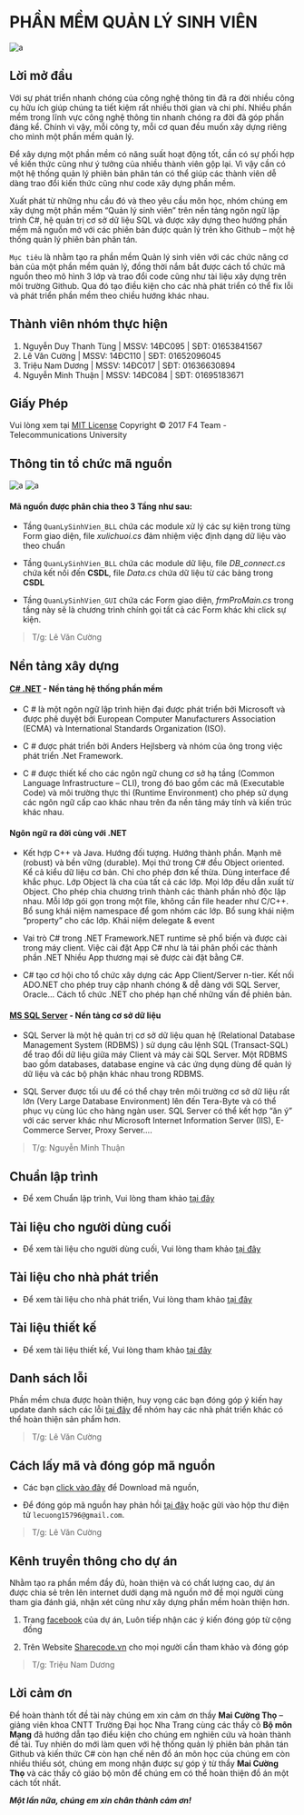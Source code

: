 # PHẦN MỀM QUẢN LÝ SINH VIÊN
![a](https://user-images.githubusercontent.com/27596661/28235914-d6ff2b0a-6942-11e7-8c61-2013b95c1303.PNG)
## Lời mở đầu
  Với sự phát triển nhanh chóng của công nghệ thông tin đã ra đời nhiều công cụ hữu ích giúp chúng ta tiết kiệm rất nhiều thời gian và chi phí. Nhiều phần mềm trong lĩnh vực công  nghệ thông tin nhanh chóng ra đời đã góp phần đáng kể. Chính vì vậy, mỗi công ty, mỗi cơ quan đều muốn xây dựng riêng cho mình một phần mềm quản lý.

  Để xây dựng một phần mềm có năng suất hoạt động tốt, cần có sự phối hợp về kiến thức cũng như ý tưởng của nhiều thành viên gộp lại. Vì vậy cần có một hệ thống quản lý phiên bản phân tán có thể giúp các thành viên dễ dàng trao đổi kiến thức cũng như code xây dựng phần mềm.
  
  Xuất phát từ những nhu cầu đó và theo yêu cầu môn học, nhóm chúng em xây dựng một phần mềm “Quản lý sinh viên” trên nền tảng ngôn ngữ lập trình C#, hệ quản trị cơ sở dữ liệu SQL và được xây dựng theo hướng phần mềm mã nguồn mở với các phiên bản được quản lý trên kho Github – một hệ thống quản lý phiên bản phân tán.
  
  `Mục tiêu` là nhằm tạo ra phần mềm Quản lý sinh viên với các chức năng cơ bản của một phần mềm quản lý, đồng thời nắm bắt được cách tổ chức mã nguồn theo mô hình 3 lớp và trao đổi code cũng như tài liệu xây dựng trên môi trường Github. Qua đó tạo điều kiện cho các nhà phát triển có thể fix lỗi và phát triển phần mềm theo chiều hướng khác nhau.
## Thành viên nhóm thực hiện
1) Nguyễn Duy Thanh Tùng | MSSV: 14ĐC095 | SĐT: 01653841567
2) Lê Văn Cường | MSSV: 14ĐC110 | SĐT: 01652096045
3) Triệu Nam Dương | MSSV: 14ĐC017  | SĐT: 01636630894
4) Nguyễn Minh Thuận | MSSV: 14ĐC084 | SĐT: 01695183671
## Giấy Phép
Vui lòng xem tại [MIT License](https://github.com/F4Team-DHCN1A/QLSV/blob/master/LICENSE) Copyright © 2017 F4 Team - Telecommunications University

## Thông tin tổ chức mã nguồn 
![a](https://user-images.githubusercontent.com/27596661/28235728-3a03d372-693e-11e7-80e3-f40cba1c35f4.png)
![a](https://user-images.githubusercontent.com/27596661/28235747-afaa6334-693e-11e7-86c3-b8993361b441.png)

#### Mã nguồn được phân chia theo 3 Tầng như sau: 

* Tầng `QuanLySinhVien_BLL` chứa các module xử lý các sự kiện trong từng Form giao diện, file *xulichuoi.cs* đảm nhiệm việc định dạng dữ liệu vào theo chuẩn


* Tầng `QuanLySinhVien_BLL` chứa các module dữ liệu, file *DB_connect.cs* chứa kết nối đến **CSDL**, file *Data.cs* chứa dữ liệu từ các bảng trong  **CSDL**


* Tầng `QuanLySinhVien_GUI` chứa các Form giao diện, *frmProMain.cs* trong tầng này sẽ là chương trình chính gọi tất cả các Form khác khi click sự kiện.

> T/g: Lê Văn Cường
## Nền tảng xây dựng
#### [C# .NET](https://docs.microsoft.com/en-us/dotnet/csharp/getting-started/introduction-to-the-csharp-language-and-the-net-framework) - Nền tảng hệ thống phần mềm
* C # là một ngôn ngữ lập trình hiện đại được phát triển bởi Microsoft và được phê duyệt bởi European Computer Manufacturers Association (ECMA) và International Standards Organization (ISO).

* C # được phát triển bởi Anders Hejlsberg và nhóm của ông trong việc phát triển .Net Framework.

* C # được thiết kế cho các ngôn ngữ chung cơ sở hạ tầng (Common Language Infrastructure – CLI), trong đó bao gồm các mã (Executable Code) và môi trường thực thi (Runtime Environment) cho phép sử dụng các ngôn ngữ cấp cao khác nhau trên đa nền tảng máy tính và kiến trúc khác nhau.

#### Ngôn ngữ ra đời cùng với .NET

* Kết hợp C++ và Java. Hướng đối tượng. Hướng thành phần. Mạnh mẽ (robust) và bền vững (durable). Mọi thứ trong C# đều Object oriented. Kể cả kiểu dữ liệu cơ bản. Chỉ cho phép đơn kế thừa. Dùng interface để khắc phục. Lớp Object là cha của tất cả các lớp. Mọi lớp đều dẫn xuất từ Object. Cho phép chia chương trình thành các thành phần nhỏ độc lập nhau. Mỗi lớp gói gọn trong một file, không cần file header như C/C++. Bổ sung khái niệm namespace để gom nhóm các lớp. Bổ sung khái niệm “property” cho các lớp. Khái niệm delegate & event

* Vai trò C# trong .NET Framework.NET runtime sẽ phổ biến và được cài trong máy client. Việc cài đặt App C# như là tái phân phối các thành phần .NET Nhiều App thương mại sẽ được cài đặt bằng C#.

* C# tạo cơ hội cho tổ chức xây dựng các App Client/Server n-tier. Kết nối ADO.NET cho phép truy cập nhanh chóng & dễ dàng với SQL Server, Oracle… Cách tổ chức .NET cho phép hạn chế những vấn đề phiên bản.

#### [MS SQL Server](https://www.microsoft.com/en-us/sql-server/sql-server-2016) - Nền tảng cơ sở dữ liệu
* SQL Server là một hệ quản trị cơ sở dữ liệu quan hệ (Relational Database Management System (RDBMS) ) sử dụng câu lệnh SQL (Transact-SQL) để trao đổi dữ liệu giữa máy Client và máy cài SQL Server. Một RDBMS bao gồm databases, database engine và các ứng dụng dùng để quản lý dữ liệu và các bộ phận khác nhau trong RDBMS.

* SQL Server được tối ưu để có thể chạy trên môi trường cơ sở dữ liệu rất lớn (Very Large Database Environment) lên đến Tera-Byte và có thể phục vụ cùng lúc cho hàng ngàn user. SQL Server có thể kết hợp “ăn ý” với các server khác như Microsoft Internet Information Server (IIS), E-Commerce Server, Proxy Server….
> T/g: Nguyễn Minh Thuận
## Chuẩn lập trình
* Để xem Chuẩn lập trình, Vui lòng tham khảo [tại đây](https://github.com/F4Team-DHCN1A/QLSV/blob/master/Document/Chu%E1%BA%A9n%20l%E1%BA%ADp%20tr%C3%ACnh.md)
## Tài liệu cho người dùng cuối
* Để xem tài liệu cho người dùng cuối, Vui lòng tham khảo [tại đây](https://github.com/F4Team-DHCN1A/QLSV/blob/master/Document/T%C3%A0i%20li%E1%BB%87u%20cho%20ng%C6%B0%E1%BB%9Di%20d%C3%B9ng%20cu%E1%BB%91i.md)
## Tài liệu cho nhà phát triển
* Để xem tài liệu cho nhà phát triển, Vui lòng tham khảo [tại đây](https://github.com/F4Team-DHCN1A/QLSV/blob/master/Document/T%C3%A0i%20li%E1%BB%87u%20danh%20cho%20nh%C3%A0%20ph%C3%A1t%20tri%E1%BB%83n.md)
## Tài liệu thiết kế
* Để xem tài liệu thiết kế, Vui lòng tham khảo [tại đây](https://github.com/F4Team-DHCN1A/QLSV/blob/master/Document/T%C3%A0i%20li%E1%BB%87u%20thi%E1%BA%BFt%20k%E1%BA%BF.md)
## Danh sách lỗi
Phần mềm chưa được hoàn thiện, huy vọng các bạn đóng góp ý kiến hay update danh sách các lỗi [tại đây](https://github.com/F4Team-DHCN1A/QLSV/issues) để nhóm hay các nhà phát triển khác có thể hoàn thiện sản phẩm hơn.
> T/g: Lê Văn Cường
## Cách lấy mã và đóng góp mã nguồn
* Các bạn [click vào đây](https://github.com/F4Team-DHCN1A/QLSV/archive/master.zip) để Download mã nguồn,

* Để đóng góp mã nguồn hay phản hồi [tại đây](https://github.com/F4Team-DHCN1A/QLSV/issues) hoặc gửi vào hộp thư điện tử `lecuong15796@gmail.com`.

> T/g: Lê Văn Cường
## Kênh truyền thông cho dự án
Nhằm tạo ra phần mềm đầy đủ, hoàn thiện và có chất lượng cao, dự án được chia sẻ trên lên internet dưới dạng mã nguồn mở để mọi người cùng tham gia đánh giá, nhận xét cũng như xây dựng phần mềm hoàn thiện hơn.

1.	Trang [facebook](https://www.facebook.com/%E1%BB%A8ng-d%E1%BB%A5ng-ph%E1%BA%A7n-m%E1%BB%81m-qu%E1%BA%A3n-l%C3%BD-sinh-vi%C3%AAn-107568713233555/) của dự án, Luôn tiếp nhận các ý kiến đóng góp từ cộng đồng

2.	Trên Website [Sharecode.vn](https://sharecode.vn/source-code/phan-mem-quan-ly-sinh-vien-13414.htm) cho mọi người cần tham khảo và đóng góp

> T/g: Triệu Nam Dương
## Lời cảm ơn
Để hoàn thành tốt đề tài này chúng em xin cảm ơn thầy **Mai Cường Thọ** – giảng viên khoa CNTT Trường Đại học Nha Trang cùng các thầy cô 
**Bộ môn Mạng** đã hướng dẫn tạo điều kiện cho chúng em nghiên cứu và hoàn thành đề tài. Tuy nhiên do mới làm quen với hệ thống quản lý phiên bản phân tán Github và kiến thức C# còn hạn chế nên đồ án môn học của chúng em còn nhiều thiếu sót, chúng em mong nhận được sự góp ý từ thầy **Mai Cường Thọ** và các thầy cô giáo bộ môn để chúng em có thể hoàn thiện đồ án một cách tốt nhất.

**_Một lần nữa, chúng em xin chân thành cảm ơn!_**

